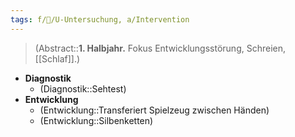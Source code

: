 ```yaml
---
tags: f/🦄/U-Untersuchung, a/Intervention
---
```

> (Abstract::**1. Halbjahr.** Fokus Entwicklungsstörung, Schreien, [[Schlaf]].)
- **Diagnostik**
	- (Diagnostik::Sehtest)
- **Entwicklung**
	- (Entwicklung::Transferiert Spielzeug zwischen Händen)
	- (Entwicklung::Silbenketten)